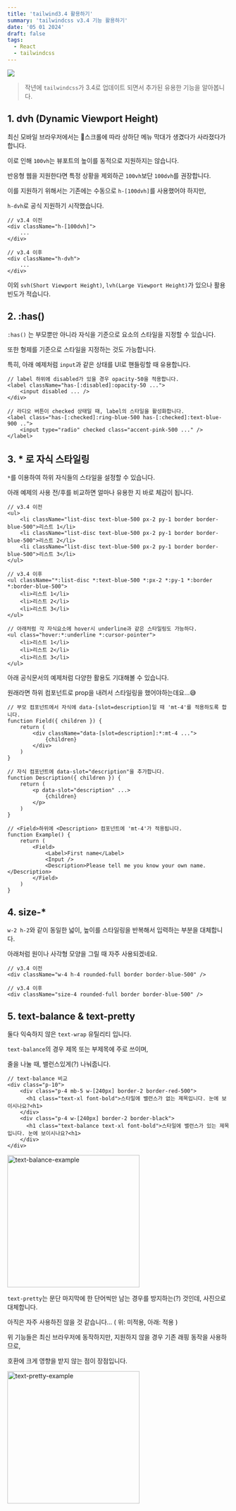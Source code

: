 ```yaml
---
title: 'tailwind3.4 활용하기'
summary: 'tailwindcss v3.4 기능 활용하기'
date: '05 01 2024'
draft: false
tags:
  - React
  - tailwindcss
---
```


![](https://tailwindcss.com/_next/static/media/card.a1cd9cff.jpg)

> 작년에 `tailwindcss`가 3.4로 업데이트 되면서 추가된 유용한 기능을 알아봅니다.

## 1. dvh (Dynamic Viewport Height)

최신 모바일 브라우저에서는 스크롤에 따라 상하단 메뉴 막대가 생겼다가 사라졌다가 합니다.

이로 인해 `100vh`는 뷰포트의 높이를 동적으로 지원하지는 않습니다.

반응형 웹을 지원한다면 특정 상황을 제외하곤 `100vh`보단 `100dvh`를 권장합니다.

이를 지원하기 위해서는 기존에는 수동으로 `h-[100dvh]`를 사용했어야 하지만,

`h-dvh`로 공식 지원하기 시작했습니다.

```tsx
// v3.4 이전
<div className="h-[100dvh]">
	...
</div>

// v3.4 이후
<div className="h-dvh">
	...
</div>
```

이외 `svh(Short Viewport Height)`, `lvh(Large Viewport Height)`가 있으나 활용빈도가 적습니다.

## 2. :has()

`:has()` 는 부모뿐만 아니라 자식을 기준으로 요소의 스타일을 지정할 수 있습니다.

또한 형제를 기준으로 스타일을 지정하는 것도 가능합니다.

특히, 아래 예제처럼 `input`과 같은 상태를 UI로 핸들링할 때 유용합니다.

```tsx
// label 하위에 disabled가 있을 경우 opacity-50을 적용합니다.
<label className="has-[:disabled]:opacity-50 ...">
	<input disabled ... />
</div>

// 라디오 버튼이 checked 상태일 때, label의 스타일을 활성화합니다.
<label class="has-[:checked]:ring-blue-500 has-[:checked]:text-blue-900 ..">
	<input type="radio" checked class="accent-pink-500 ..." />
</label>

```

## 3. \* 로 자식 스타일링

`*`를 이용하여 하위 자식들의 스타일을 설정할 수 있습니다.

아래 예제의 사용 전/후를 비교하면 얼마나 유용한 지 바로 체감이 됩니다.

```tsx
// v3.4 이전
<ul>
	<li className="list-disc text-blue-500 px-2 py-1 border border-blue-500">리스트 1</li>
	<li className="list-disc text-blue-500 px-2 py-1 border border-blue-500">리스트 2</li>
	<li className="list-disc text-blue-500 px-2 py-1 border border-blue-500">리스트 3</li>
</ul>

// v3.4 이후
<ul className="*:list-disc *:text-blue-500 *:px-2 *:py-1 *:border *:border-blue-500">
	<li>리스트 1</li>
	<li>리스트 2</li>
	<li>리스트 3</li>
</ul>

// 아래처럼 각 자식요소에 hover시 underline과 같은 스타일링도 가능하다.
<ul class="hover:*:underline *:cursor-pointer">
    <li>리스트 1</li>
    <li>리스트 2</li>
	<li>리스트 3</li>
</ul>
```

아래 공식문서의 예제처럼 다양한 활용도 기대해볼 수 있습니다.

원래라면 하위 컴포넌트로 prop을 내려서 스타일링을 했어야하는데요...😅

```tsx
// 부모 컴포넌트에서 자식에 data-[slot=description]일 때 'mt-4'를 적용하도록 합니다.
function Field({ children }) {
	return (
		<div className="data-[slot=description]:*:mt-4 ...">
			{children}
		</div>
	)
}

// 자식 컴포넌트에 data-slot="description"을 추가합니다.
function Description({ children }) {
	return (
		<p data-slot="description" ...>
			{children}
		</p>
	)
}

// <Field>하위에 <Description> 컴포넌트에 'mt-4'가 적용됩니다.
function Example() {
	return (
		<Field>
			<Label>First name</Label>
			<Input />
			<Description>Please tell me you know your own name.</Description>
		</Field>
	)
}
```

## 4. size-\*

`w-2 h-2`와 같이 동일한 넓이, 높이를 스타일링을 반복해서 입력하는 부분을 대체합니다.

아래처럼 원이나 사각형 모양을 그릴 때 자주 사용되겠네요.

```tsx
// v3.4 이전
<div className="w-4 h-4 rounded-full border border-blue-500" />

// v3.4 이후
<div className="size-4 rounded-full border border-blue-500" />
```

## 5. text-balance & text-pretty

둘다 익숙하지 않은 `text-wrap` 유틸리티 입니다.

`text-balance`의 경우 제목 또는 부제목에 주로 쓰이며,

줄을 나눌 때, 밸런스있게(?) 나눠줍니다.

```tsx
// text-balance 비교
<div class="p-10">
	<div class="p-4 mb-5 w-[240px] border-2 border-red-500">
	  <h1 class="text-xl font-bold">스타일에 밸런스가 없는 제목입니다. 눈에 보이시나요?<h1>
	</div>
	<div class="p-4 w-[240px] border-2 border-black">
	  <h1 class="text-balance text-xl font-bold">스타일에 밸런스가 있는 제목입니다. 눈에 보이시나요?<h1>
	</div>
</div>
```

<img src="https://i.imgur.com/KlEZGr3.png" alt="text-balance-example" width="300" height="auto">

`text-pretty`는 문단 마지막에 한 단어씩만 남는 경우를 방지하는(?) 것인데, 사진으로 대체합니다.

아직은 자주 사용하진 않을 것 같습니다... ( 위: 미적용, 아래: 적용 )

위 기능들은 최신 브라우저에 동작하지만, 지원하지 않을 경우 기존 래핑 동작을 사용하므로,

호환에 크게 영향을 받지 않는 점이 장점입니다.

<img src="https://i.imgur.com/lLH0NkM.png" alt="text-pretty-example" width="300" height="auto">
